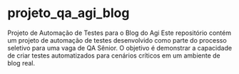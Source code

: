 # projeto_qa_agi_blog
Projeto de Automação de Testes para o Blog do Agi  Este repositório contém um projeto de automação de testes desenvolvido como parte do processo seletivo para uma vaga de QA Sênior. O objetivo é demonstrar a capacidade de criar testes automatizados para cenários críticos em um ambiente de blog real.
